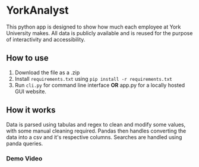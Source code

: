 # YorkAnalyst
This python app is designed to show how much each employee at York University makes. All data is publicly available and is reused for the purpose of interactivity and accessibility. 
## How to use
1. Download the file as a .zip
1. Install `requirements.txt` using `pip install -r requirements.txt`
1. Run `cli.py` for command line interface **OR** app.py for a locally hosted GUI website.
## How it works
Data is parsed using tabulas and regex to clean and modify some values, with some manual cleaning required. Pandas then handles converting the data into a csv and it's respective columns. Searches are handled using panda queries.
### Demo Video
